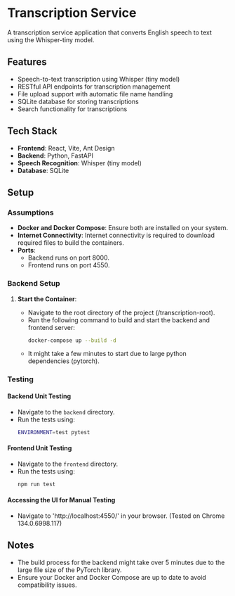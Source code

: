 # Transcription Service

A transcription service application that converts English speech to text using the Whisper-tiny model.

## Features

- Speech-to-text transcription using Whisper (tiny model)
- RESTful API endpoints for transcription management
- File upload support with automatic file name handling
- SQLite database for storing transcriptions
- Search functionality for transcriptions

## Tech Stack

- **Frontend**: React, Vite, Ant Design
- **Backend**: Python, FastAPI
- **Speech Recognition**: Whisper (tiny model)
- **Database**: SQLite

## Setup

### Assumptions

- **Docker and Docker Compose**: Ensure both are installed on your system.
- **Internet Connectivity**: Internet connectivity is required to download required files to build the containers.
- **Ports**:
  - Backend runs on port 8000.
  - Frontend runs on port 4550.

### Backend Setup

1. **Start the Container**:

   - Navigate to the root directory of the project (/transcription-root).
   - Run the following command to build and start the backend and frontend server:
     ```bash
     docker-compose up --build -d
     ```
   - It might take a few minutes to start due to large python dependencies (pytorch).

### Testing

#### Backend Unit Testing

- Navigate to the `backend` directory.
- Run the tests using:
  ```bash
  ENVIRONMENT=test pytest
  ```

#### Frontend Unit Testing

- Navigate to the `frontend` directory.
- Run the tests using:
  ```bash
  npm run test
  ```

#### Accessing the UI for Manual Testing

- Navigate to 'http://localhost:4550/' in your browser. (Tested on Chrome 134.0.6998.117)

## Notes

- The build process for the backend might take over 5 minutes due to the large file size of the PyTorch library.
- Ensure your Docker and Docker Compose are up to date to avoid compatibility issues.
